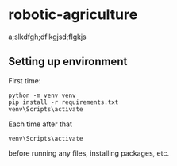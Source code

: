 # robotic-agriculture


a;slkdfgh;dflkgjsd;flgkjs

## Setting up environment

First time:
```
python -m venv venv
pip install -r requirements.txt
venv\Scripts\activate
```

Each time after that
```
venv\Scripts\activate
```
before running any files, installing packages, etc.